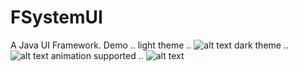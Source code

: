 # FSystemUI
A Java UI Framework.
Demo .. 
light theme .. 
![alt text](https://i.imgur.com/wnaskC7.png)
dark theme ..
![alt text](https://i.imgur.com/raGZCxg.png)
animation supported ..
![alt text](https://s3.gifyu.com/images/anim69e0a08edfaecb46.gif)
